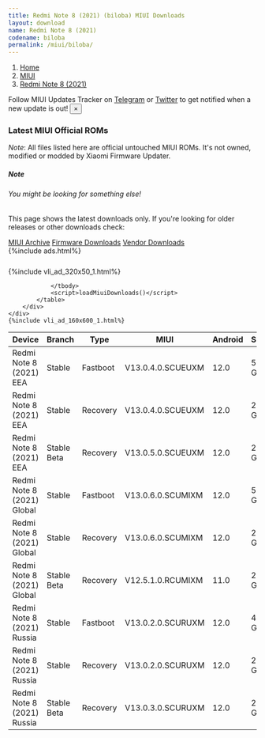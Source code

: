 ```yaml
---
title: Redmi Note 8 (2021) (biloba) MIUI Downloads
layout: download
name: Redmi Note 8 (2021)
codename: biloba
permalink: /miui/biloba/
---
```

<nav aria-label="breadcrumb">
    <ol class="breadcrumb">
        <li class="breadcrumb-item"><a href="/">Home</a></li>
        <li class="breadcrumb-item"><a href="/miui/">MIUI</a></li>
        <li class="breadcrumb-item active" aria-current="page"><a href="/miui/biloba/">Redmi Note 8 (2021)</a></li>
    </ol>
</nav>
<div class="alert alert-primary alert-dismissible fade show" role="alert">
    Follow MIUI Updates Tracker on <a href="https://t.me/MIUIUpdatesTracker" class="alert-link">Telegram</a>
     or <a href="https://twitter.com/MiFwUpdater" class="alert-link">Twitter</a> to get notified when a new update is out!
    <button type="button" class="close" data-dismiss="alert" aria-label="Close">
        <span aria-hidden="true">&times;</span>
    </button>
</div>

### Latest MIUI Official ROMs
*Note*: All files listed here are official untouched MIUI ROMs. It's not owned, modified or modded by Xiaomi Firmware Updater.
<div class="card">
  <div class="card-body">
    <h5 class="card-title">Note</h5>
    <h6 class="card-subtitle mb-2 text-muted">You might be looking for something else!</h6>
    <p class="card-text">This page shows the latest downloads only.
     If you're looking for older releases or other downloads check:</p>
    <a href="/archive/miui/biloba/" class="card-link">MIUI Archive</a>
    <a href="/firmware/biloba/" class="card-link">Firmware Downloads</a>
    <a href="/vendor/biloba/" class="card-link">Vendor Downloads</a>
  </div>
</div>
{%include ads.html%}
<div class="row justify-content-center">
    <div class="col-10">
        <div class="table-responsive-md" style="margin-top: 25px;">
            {%include vli_ad_320x50_1.html%}
            <table id="miui" class="display dt-responsive nowrap compact table table-striped table-hover table-sm">
                <thead class="thead-dark">
                    <tr>
                        <th data-ref="device">Device</th>
                        <th data-ref="branch">Branch</th>
                        <th data-ref="type">Type</th>
                        <th data-ref="miui">MIUI</th>
                        <th data-ref="android">Android</th>
                        <th data-ref="size">Size</th>
                        <th data-ref="size">Date</th>
                        <th data-ref="link">Link</th>
                    </tr>
                </thead>
                <tbody>
                <tr><td>Redmi Note 8 (2021) EEA</td><td>Stable</td><td>Fastboot</td><td>V13.0.4.0.SCUEUXM</td><td>12.0</td><td>5.4 GB</td><td>2022-05-27</td><td><a href="/miui/biloba/stable/V13.0.4.0.SCUEUXM/">Download</a></td></tr>
<tr><td>Redmi Note 8 (2021) EEA</td><td>Stable</td><td>Recovery</td><td>V13.0.4.0.SCUEUXM</td><td>12.0</td><td>2.8 GB</td><td>2022-06-03</td><td><a href="/miui/biloba/stable/V13.0.4.0.SCUEUXM/">Download</a></td></tr>
<tr><td>Redmi Note 8 (2021) EEA</td><td>Stable Beta</td><td>Recovery</td><td>V13.0.5.0.SCUEUXM</td><td>12.0</td><td>2.9 GB</td><td>2022-08-12</td><td><a href="/miui/biloba/stable beta/V13.0.5.0.SCUEUXM/">Download</a></td></tr>
<tr><td>Redmi Note 8 (2021) Global</td><td>Stable</td><td>Fastboot</td><td>V13.0.6.0.SCUMIXM</td><td>12.0</td><td>5.3 GB</td><td>2022-07-28</td><td><a href="/miui/biloba/stable/V13.0.6.0.SCUMIXM/">Download</a></td></tr>
<tr><td>Redmi Note 8 (2021) Global</td><td>Stable</td><td>Recovery</td><td>V13.0.6.0.SCUMIXM</td><td>12.0</td><td>2.8 GB</td><td>2022-08-04</td><td><a href="/miui/biloba/stable/V13.0.6.0.SCUMIXM/">Download</a></td></tr>
<tr><td>Redmi Note 8 (2021) Global</td><td>Stable Beta</td><td>Recovery</td><td>V12.5.1.0.RCUMIXM</td><td>11.0</td><td>2.3 GB</td><td>2021-05-25</td><td><a href="/miui/biloba/stable beta/V12.5.1.0.RCUMIXM/">Download</a></td></tr>
<tr><td>Redmi Note 8 (2021) Russia</td><td>Stable</td><td>Fastboot</td><td>V13.0.2.0.SCURUXM</td><td>12.0</td><td>4.8 GB</td><td>2022-06-06</td><td><a href="/miui/biloba/stable/V13.0.2.0.SCURUXM/">Download</a></td></tr>
<tr><td>Redmi Note 8 (2021) Russia</td><td>Stable</td><td>Recovery</td><td>V13.0.2.0.SCURUXM</td><td>12.0</td><td>2.8 GB</td><td>2022-06-11</td><td><a href="/miui/biloba/stable/V13.0.2.0.SCURUXM/">Download</a></td></tr>
<tr><td>Redmi Note 8 (2021) Russia</td><td>Stable Beta</td><td>Recovery</td><td>V13.0.3.0.SCURUXM</td><td>12.0</td><td>2.8 GB</td><td>2022-08-12</td><td><a href="/miui/biloba/stable beta/V13.0.3.0.SCURUXM/">Download</a></td></tr>

                </tbody>
                <script>loadMiuiDownloads()</script>
            </table>
        </div>
    </div>
    {%include vli_ad_160x600_1.html%}
</div>
